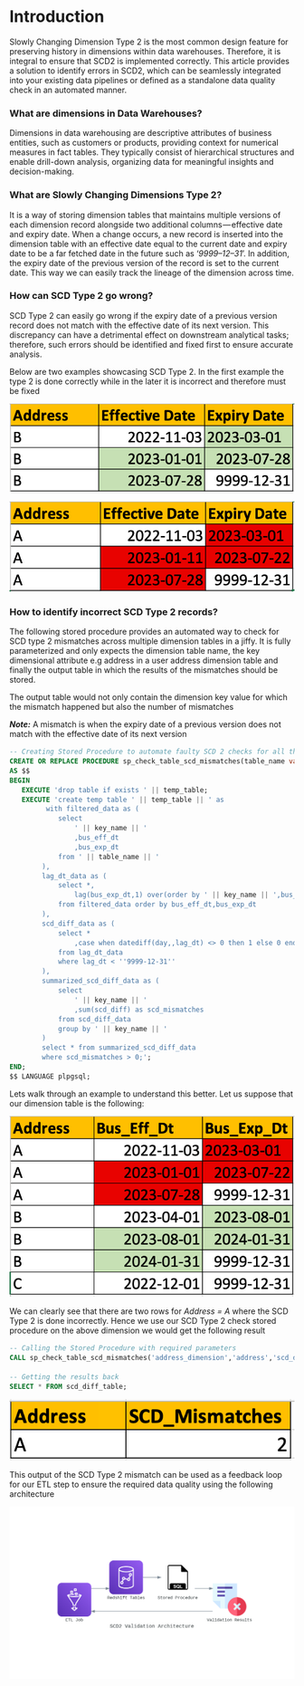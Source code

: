 # Introduction
Slowly Changing Dimension Type 2 is the most common design feature for preserving history in dimensions within data warehouses. Therefore, it is integral to ensure that SCD2 is implemented correctly. This article provides a solution to identify errors in SCD2, which can be seamlessly integrated into your existing data pipelines or defined as a standalone data quality check in an automated manner.

### **What are dimensions in Data Warehouses?**

Dimensions in data warehousing are descriptive attributes of business entities, such as customers or products, providing context for numerical measures in fact tables. They typically consist of hierarchical structures and enable drill-down analysis, organizing data for meaningful insights and decision-making.

### **What are Slowly Changing Dimensions Type 2?**

It is a way of storing dimension tables that maintains multiple versions of each dimension record alongside two additional columns — effective date and expiry date. When a change occurs, a new record is inserted into the dimension table with an effective date equal to the current date and expiry date to be a far fetched date in the future such as ‘_9999–12–31_’. In addition, the expiry date of the previous version of the record is set to the current date. This way we can easily track the lineage of the dimension across time.

### **How can SCD Type 2 go wrong?**

SCD Type 2 can easily go wrong if the expiry date of a previous version record does not match with the effective date of its next version. This discrepancy can have a detrimental effect on downstream analytical tasks; therefore, such errors should be identified and fixed first to ensure accurate analysis.

Below are two examples showcasing SCD Type 2. In the first example the type 2 is done correctly while in the later it is incorrect and therefore must be fixed

<p align="center">
  <img src="/assets/scd_correct_example.png" />
</p>

<p align="center">
  <img src="/assets/scd_incorrect_example.png" />
</p>

### **How to identify incorrect SCD Type 2 records?**

The following stored procedure provides an automated way to check for SCD type 2 mismatches across multiple dimension tables in a jiffy. It is fully parameterized and only expects the dimension table name, the key dimensional attribute e.g address in a user address dimension table and finally the output table in which the results of the mismatches should be stored.

The output table would not only contain the dimension key value for which the mismatch happened but also the number of mismatches

**_Note:_** A mismatch is when the expiry date of a previous version does not match with the effective date of its next version

```sql
-- Creating Stored Procedure to automate faulty SCD 2 checks for all the tables  
CREATE OR REPLACE PROCEDURE sp_check_table_scd_mismatches(table_name varchar(512), key_name varchar(512), temp_table INOUT varchar(256))  
AS $$  
BEGIN  
   EXECUTE 'drop table if exists ' || temp_table;  
   EXECUTE 'create temp table ' || temp_table || ' as  
         with filtered_data as (  
            select   
                ' || key_name || '  
                ,bus_eff_dt  
                ,bus_exp_dt  
            from ' || table_name || '  
        ),   
        lag_dt_data as (  
            select *,  
                lag(bus_exp_dt,1) over(order by ' || key_name || ',bus_eff_dt,bus_exp_dt) as lag_dt   
            from filtered_data order by bus_eff_dt,bus_exp_dt  
        ),  
        scd_diff_data as (  
            select *  
                ,case when datediff(day,,lag_dt) <> 0 then 1 else 0 end as scd_diff  
            from lag_dt_data  
            where lag_dt < ''9999-12-31''  
        ),  
        summarized_scd_diff_data as (  
            select   
                ' || key_name || '  
                ,sum(scd_diff) as scd_mismatches  
            from scd_diff_data  
            group by ' || key_name || '  
        )  
        select * from summarized_scd_diff_data   
        where scd_mismatches > 0;';  
END;  
$$ LANGUAGE plpgsql;
```
Lets walk through an example to understand this better. Let us suppose that our dimension table is the following:

<p align="center">
  <img src="/assets/scd_input_data.png" />
</p>

We can clearly see that there are two rows for _Address = A_ where the SCD Type 2 is done incorrectly. Hence we use our SCD Type 2 check stored procedure on the above dimension we would get the following result

```sql
-- Calling the Stored Procedure with required parameters  
CALL sp_check_table_scd_mismatches('address_dimension','address','scd_diff_table');
  
-- Getting the results back  
SELECT * FROM scd_diff_table;
```

<p align="center">
  <img src="/assets/scd_mismatch_results.png" />
</p>

This output of the SCD Type 2 mismatch can be used as a feedback loop for our ETL step to ensure the required data quality using the following architecture

<p align="center">
  <img src="/assets/scd2_validation_architecture.png" />
</p>

